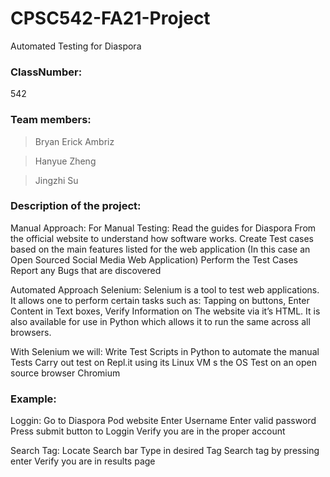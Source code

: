 # CPSC542-FA21-Project
Automated Testing for Diaspora 

### ClassNumber:
542

### Team members:
> Bryan Erick Ambriz

> Hanyue Zheng

> Jingzhi Su

### Description of the project:
Manual Approach:
For Manual Testing:
Read the guides for Diaspora From the official website to understand how software works.
Create Test cases based on the main features listed for the web application (In this case an Open Sourced Social Media Web Application)
Perform the Test Cases
Report any Bugs that are discovered

Automated Approach
Selenium:
Selenium is a tool to test web applications. It allows one to perform certain tasks such as: Tapping on buttons, Enter Content in Text boxes, Verify Information on The website via it’s HTML. It is also available for use in Python which allows it to run the same across all browsers.

With Selenium we will:
Write Test Scripts in Python to automate the manual Tests
Carry out test on Repl.it using its Linux VM s the OS
Test on an open source browser Chromium

### Example:
Loggin:
Go to Diaspora Pod website
Enter Username
Enter valid password
Press submit button to Loggin
Verify you are in the proper account

Search Tag:
Locate Search bar
Type in desired Tag
Search tag by pressing enter
Verify you are in results page

